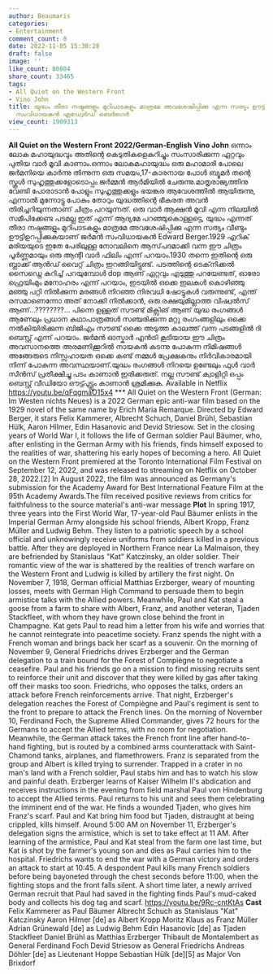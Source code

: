 ```yaml
---
author: Beaumaris
categories:
- Entertainment
comment_count: 0
date: 2022-11-05 15:30:28
draft: false
image: ''
like_count: 80804
share_count: 33465
tags:
- All Quiet on the Western Front
- Vino John
title: യുദ്ധം തീരാ നഷ്ടങ്ങളും മുറിപാടകളും മാത്രമേ അവശേഷിപ്പിക്കു എന്ന സത്യം ഊട്ടിഉറപ്പിക്കുകയാണ്
  സംവിധായകൻ എഡ്വേർഡ് ബെർഗെർ
view_count: 1909313
---
```


**All Quiet on the Western Front** **2022/German-English** **Vino John** ഒന്നാം ലോക മഹായുദ്ധവും അതിന്റെ കെടുതികളെകുറിച്ചും സംസാരിക്കുന്ന ഏറ്റവും പുതിയ വാർ മൂവി കാണാം.ഒന്നാം ലോകമഹായുദ്ധം ഒരു മഹാമാരി പോലെ ജർമനിയെ കാർന്നു തിന്നുന്ന ഒരു സമയം,17-കാരനായ പോൾ ബ്യൂമർ തന്റെ സ്കൂൾ സുഹൃത്തുക്കളോടൊപ്പം ജർമ്മൻ ആർമിയിൽ ചേരുന്നു.മാതൃരാജ്യത്തിനു വേണ്ടി പോരാടാൻ പോളും സുഹൃത്തുക്കളും ഭയങ്കര ആവേശത്തിൽ ആയിരുന്നു, എന്നാൽ മുന്നോട്ടു പോകും തോറും യുദ്ധത്തിന്റെ ഭീകരത അവൻ തിരിച്ചറിയുന്നതാണ് ചിത്രം പറയുന്നത്. ഒരു വാർ ആക്ഷൻ മൂവി എന്ന നിലയിൽ സമീപിക്കേണ്ട പടമല്ല ഇത് എന്ന് ആദ്യമേ പറഞ്ഞുകൊള്ളട്ടെ, യുദ്ധം എന്നത് തീരാ നഷ്ടങ്ങളും മുറിപാടകളും മാത്രമേ അവശേഷിപ്പിക്കു എന്ന സത്യം വീണ്ടും ഊട്ടിഉറപ്പിക്കുകയാണ് ജർമൻ സംവിധായകൻ Edward Berger.1929 എറിക് മരിയയുടെ ഇതേ പേരിലുള്ള നോവലിനെ ആസ്‌പദമാക്കി വന്ന ഈ ചിത്രം പൂർണ്ണമായും ഒരു ആന്റി വാർ ഫിലിം എന്ന് പറയാം.1930 തന്നെ ഇതിന്റെ ഒരു ബ്ലാക്ക് ആൻഡ് വൈറ്റ് ചിത്രം ഇറങ്ങിയിട്ടുണ്ട്. പടത്തിന്റെ ടെക്‌നിക്കൽ സൈഡ്നെ കുറിച്ച് പറയുമ്പോൾ dop ആണ് ഏറ്റവും എടുത്തു പറയേണ്ടത്, ഓരോ ഫ്രെയിംമും മനോഹരം എന്ന് പറയാം, ഇടയിൽ ഒക്കെ ഇലകൾ കൊഴിഞ്ഞു മഞ്ഞു പറ്റി നിൽക്കുന്ന മരങ്ങൾ നിറഞ്ഞ നിരവധി ഷോട്ടുകൾ വരുന്നുണ്ട്, എന്ത് രസമാണെന്നോ അത് നോക്കി നിൽക്കാൻ, ഒരു രക്ഷയുമില്ലാത്ത വിഷ്വൽസ് ആണ്...????????... പിന്നെ ഉള്ളത് സൗണ്ട് മിക്സിങ് ആണ് യുദ്ധ രംഗങ്ങൾ ആണേലും പ്രധാന കഥാപാത്രങ്ങൾ സഞ്ചരിക്കുന്ന മറ്റു രംഗംങ്ങളിലും ഒക്കെ നൽകിയിരിക്കുന്ന ബിജിഎം സൗണ്ട് ഒക്കെ അടുത്ത കാലത്ത് വന്ന പടങ്ങളിൽ ദി ബെസ്റ്റ് എന്ന് പറയാം. ജർമൻ ഓസ്കാർ എൻട്രി കൂടിയായ ഈ ചിത്രം അവസാനത്തെ അരമണിക്കൂറിൽ നായകൻ കടന്നു പോകുന്ന നിമിഷങ്ങൾ അങ്ങേരുടെ നിസ്സഹായത ഒക്കെ കണ്ട് നമ്മൾ പ്രേക്ഷകനും നിർവികാരമായി നിന്ന് പോകുന്ന അവസ്ഥയാണ്.യുദ്ധം രംഗങ്ങൾ നിറയെ ഉണ്ടേലും ഫുൾ വാർ സീൻസ് പ്രതീക്ഷിച്ചു പടം കാണാൻ ഇരിക്കരുത്. നല്ല സൗണ്ട് ക്വാളിറ്റി ഒപ്പം ബെസ്റ്റ് വീഡിയോ ഔട്ട്പുട്ട്ലും കാണാൻ ശ്രമിക്കുക. Available in Netflix https://youtu.be/qFqgmaO15x4 *** All Quiet on the Western Front (German: Im Westen nichts Neues) is a 2022 German epic anti-war film based on the 1929 novel of the same name by Erich Maria Remarque. Directed by Edward Berger, it stars Felix Kammerer, Albrecht Schuch, Daniel Brühl, Sebastian Hülk, Aaron Hilmer, Edin Hasanovic and Devid Striesow. Set in the closing years of World War I, it follows the life of German soldier Paul Bäumer, who, after enlisting in the German Army with his friends, finds himself exposed to the realities of war, shattering his early hopes of becoming a hero. All Quiet on the Western Front premiered at the Toronto International Film Festival on September 12, 2022, and was released to streaming on Netflix on October 28, 2022.[2] In August 2022, the film was announced as Germany's submission for the Academy Award for Best International Feature Film at the 95th Academy Awards.The film received positive reviews from critics for faithfulness to the source material's anti-war message **Plot** In spring 1917, three years into the First World War, 17-year-old Paul Bäumer enlists in the Imperial German Army alongside his school friends, Albert Kropp, Franz Müller and Ludwig Behm. They listen to a patriotic speech by a school official and unknowingly receive uniforms from soldiers killed in a previous battle. After they are deployed in Northern France near La Malmaison, they are befriended by Stanislaus "Kat" Katczinsky, an older soldier. Their romantic view of the war is shattered by the realities of trench warfare on the Western Front and Ludwig is killed by artillery the first night. On November 7, 1918, German official Matthias Erzberger, weary of mounting losses, meets with German High Command to persuade them to begin armistice talks with the Allied powers. Meanwhile, Paul and Kat steal a goose from a farm to share with Albert, Franz, and another veteran, Tjaden Stackfleet, with whom they have grown close behind the front in Champagne. Kat gets Paul to read him a letter from his wife and worries that he cannot reintegrate into peacetime society. Franz spends the night with a French woman and brings back her scarf as a souvenir. On the morning of November 9, General Friedrichs drives Erzberger and the German delegation to a train bound for the Forest of Compiègne to negotiate a ceasefire. Paul and his friends go on a mission to find missing recruits sent to reinforce their unit and discover that they were killed by gas after taking off their masks too soon. Friedrichs, who opposes the talks, orders an attack before French reinforcements arrive. That night, Erzberger's delegation reaches the Forest of Compiègne and Paul's regiment is sent to the front to prepare to attack the French lines. On the morning of November 10, Ferdinand Foch, the Supreme Allied Commander, gives 72 hours for the Germans to accept the Allied terms, with no room for negotiation. Meanwhile, the German attack takes the French front line after hand-to-hand fighting, but is routed by a combined arms counterattack with Saint-Chamond tanks, airplanes, and flamethrowers. Franz is separated from the group and Albert is killed trying to surrender. Trapped in a crater in no man's land with a French soldier, Paul stabs him and has to watch his slow and painful death. Erzberger learns of Kaiser Wilhelm II's abdication and receives instructions in the evening from field marshal Paul von Hindenburg to accept the Allied terms. Paul returns to his unit and sees them celebrating the imminent end of the war. He finds a wounded Tjaden, who gives him Franz's scarf. Paul and Kat bring him food but Tjaden, distraught at being crippled, kills himself. Around 5:00 AM on November 11, Erzberger's delegation signs the armistice, which is set to take effect at 11 AM. After learning of the armistice, Paul and Kat steal from the farm one last time, but Kat is shot by the farmer's young son and dies as Paul carries him to the hospital. Friedrichs wants to end the war with a German victory and orders an attack to start at 10:45. A despondent Paul kills many French soldiers before being bayoneted through the chest seconds before 11:00, when the fighting stops and the front falls silent. A short time later, a newly arrived German recruit that Paul had saved in the fighting finds Paul's mud-caked body and collects his dog tag and scarf. https://youtu.be/9Rc-cntKtAs **Cast** Felix Kammerer as Paul Bäumer Albrecht Schuch as Stanislaus "Kat" Katczinsky Aaron Hilmer [de] as Albert Kropp Moritz Klaus as Franz Müller Adrian Grünewald [de] as Ludwig Behm Edin Hasanovic [de] as Tjaden Stackfleet Daniel Brühl as Matthias Erzberger Thibault de Montalembert as General Ferdinand Foch Devid Striesow as General Friedrichs Andreas Döhler [de] as Lieutenant Hoppe Sebastian Hülk [de][5] as Major Von Brixdorf